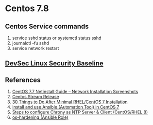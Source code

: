 
# Centos 7.8
## Centos Service commands
1. service sshd status or systemctl status sshd
2. journalctl -fu sshd
3. service network restart


## [DevSec Linux Security Baseline](https://dev-sec.io/baselines/linux/)

## References
  1. [CentOS 7.7 Netinstall Guide – Network Installation Screenshots](https://www.if-not-true-then-false.com/2014/centos-7-netinstall-guide/)
  2. [Centos Stream Release](http://mirror.centos.org/centos/7.8.2003/os/x86_64/)
  3. [30 Things to Do After Minimal RHEL/CentOS 7 Installation](https://www.tecmint.com/things-to-do-after-minimal-rhel-centos-7-installation/#C2)
  4. [Install and use Ansible (Automation Tool) in CentOS 7](https://www.linuxtechi.com/install-and-use-ansible-in-centos-7/)
  5. [Steps to configure Chrony as NTP Server & Client (CentOS/RHEL 8)](https://www.golinuxcloud.com/configure-chrony-ntp-server-client-force-sync/)
  6. [os-hardening (Ansible Role)](https://github.com/easzlab/kubeasz/tree/master/roles/os-harden)